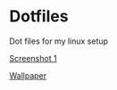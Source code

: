 # Dotfiles

Dot files for my linux setup

[Screenshot 1](Pictures/screenshot.png)

[Wallpaper](Pictures/Wallpaper.jpg)
